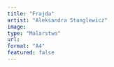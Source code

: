 ```yaml
---
title: "Frajda"
artist: "Aleksandra Stanglewicz"
image:
type: "Malarstwo"
url:
format: "A4"
featured: false
---
```

